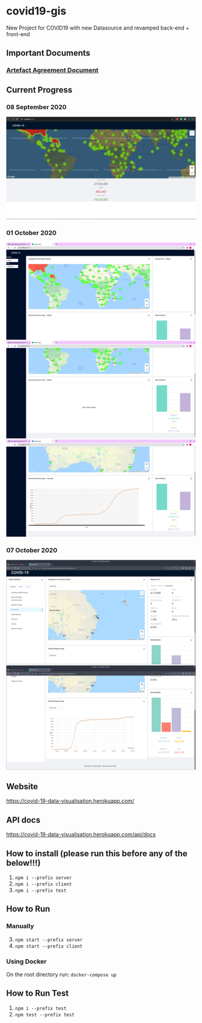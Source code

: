# covid19-gis
New Project for COVID19 with new Datasource and revamped back-end + front-end

## Important Documents
### [Artefact Agreement Document](https://connectqutedu-my.sharepoint.com/:w:/g/personal/n10327622_qut_edu_au/Ea9iHR5KXP1AjPO2h8XZ9bgBqc0irFnsZCWrfV2bag0tNQ?email=donovantauedea.boga%40connect.qut.edu.au&e=4%3avfYHVD&at=9)

## Current Progress
### 08 September 2020
![Current Progress Sep 08](https://github.com/meowlearning/covid19-gis/blob/master/notes/GIS-Sep-08.PNG?raw=true)
### 01 October 2020
![Current Progress Oct 01 pt.1](https://github.com/meowlearning/covid19-gis/blob/graph/notes/GIS-Oct-01pt1.PNG?raw=true)
![Current Progress Oct 01 pt.2](https://github.com/meowlearning/covid19-gis/blob/graph/notes/GIS-Oct-01pt2.PNG?raw=true)
![Current Progress Oct 01 pt.3](https://github.com/meowlearning/covid19-gis/blob/graph/notes/GIS-Oct-01pt3.PNG?raw=true)
### 07 October 2020
![Current Progress Oct 07 pt.1](https://github.com/meowlearning/covid19-gis/blob/graph/notes/GIS-Oct-07pt1.PNG?raw=true)
![Current Progress Oct 07 pt.2](https://github.com/meowlearning/covid19-gis/blob/graph/notes/GIS-Oct-07pt2.PNG?raw=true)

## Website
https://covid-19-data-visualisation.herokuapp.com/

## API docs
https://covid-19-data-visualisation.herokuapp.com/api/docs

## How to install (please run this before any of the below!!!)
1. ``` npm i --prefix server ```
2. ``` npm i --prefix client ```
3. ``` npm i --prefix test ```

## How to Run
### Manually
3. ``` npm start --prefix server ```
4. ``` npm start --prefix client ```

### Using Docker
On the root directory run: ```docker-compose up```

## How to Run Test
1. ``` npm i --prefix test ```
2. ``` npm test --prefix test ```